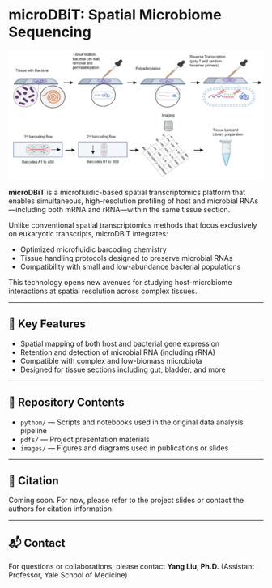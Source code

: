 # microDBiT: Spatial Microbiome Sequencing

![microDBiT overview](images/microDBiT.png)  

**microDBiT** is a microfluidic-based spatial transcriptomics platform that enables simultaneous, high-resolution profiling of host and microbial RNAs—including both mRNA and rRNA—within the same tissue section.

Unlike conventional spatial transcriptomics methods that focus exclusively on eukaryotic transcripts, microDBiT integrates:
- Optimized microfluidic barcoding chemistry
- Tissue handling protocols designed to preserve microbial RNAs  
- Compatibility with small and low-abundance bacterial populations

This technology opens new avenues for studying host-microbiome interactions at spatial resolution across complex tissues.

---

## 🔬 Key Features
- Spatial mapping of both host and bacterial gene expression  
- Retention and detection of microbial RNA (including rRNA)  
- Compatible with complex and low-biomass microbiota  
- Designed for tissue sections including gut, bladder, and more

---

## 📁 Repository Contents

- `python/` — Scripts and notebooks used in the original data analysis pipeline  
- `pdfs/` — Project presentation materials  
- `images/` — Figures and diagrams used in publications or slides

---

## 📄 Citation
Coming soon. For now, please refer to the project slides or contact the authors for citation information.

---

## 📬 Contact
For questions or collaborations, please contact **Yang Liu, Ph.D.** (Assistant Professor, Yale School of Medicine)  